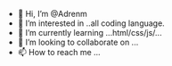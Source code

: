 - 👋 Hi, I’m @Adrenm
- 👀 I’m interested in ..all coding language.
- 🌱 I’m currently learning ...html/css/js/...
- 💞️ I’m looking to collaborate on ...
- 📫 How to reach me ...

<!---
Adrenm/Adrenm is a ✨ special ✨ repository because its `README.md` (this file) appears on your GitHub profile.
You can click the Preview link to take a look at your changes.
--->
